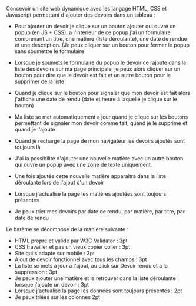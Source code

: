 Concevoir un site web dynamique avec les langage HTML, CSS et Javascript permettant d'ajouter des devoirs dans un tableau :

- Pour ajouter un devoir je clique sur un bouton ajouter qui ouvre un popup (en JS + CSS), a l'intérieur de ce popup j'ai un formulaire comprenant un titre, une matiere (liste déroulante), une date de rendue et une description. (Je peux cliquer sur un bouton pour fermer le popup sans soumettre le formulaire

- Lorsque je soumets le formulaire du popup le devoir ce rajoute dans la liste des devoirs sur ma page principale, je peux alors cliquer sur un bouton pour dire que le devoir est fait et un autre bouton pour le supprimer de la liste

- Quand je clique sur le bouton pour signaler que mon devoir est fait alors j'affiche une date de rendu (date et heure à laquelle je clique sur le bouton)

- Ma liste se met automatiquement a jour quand je clique sur les boutons permettant de signaler mon devoir comme fait, quand je le supprime et quand je l'ajoute

- Quand je recharge la page de mon navigateur les devoirs ajoutés sont toujours là

- J'ai la possibilité d'ajouter une nouvelle matière avec un autre bouton qui ouvre un popup avec une zone de texte uniquement.

- Une fois ajoutée cette nouvelle matière apparaîtra dans la liste déroulante lors de l'ajout d'un devoir

- Lorsque j'actualise la page les matières ajoutées sont toujours présentes

- Je peux trier mes devoirs par date de rendu, par matière, par titre, par date de rendu

Le barème se décompose de la manière suivante :

- HTML propre et validé par W3C Validator : 3pt
- CSS travailler et pas un vieux copier coller : 3pt
- Site qui s'adapte sur mobile : 3pt
- Ajout de devoir fonctionnel avec tous les champs : 3pt
- La liste se mets à jour a l'ajout, au click sur Devoir rendu et a la suppression : 3pt
- Je peux ajouter une matière et la retrouver dans la liste déroulante lorsque j'ajoute un devoir : 3pt
- Lorsque j'actualise la page les données sont toujours présentes : 2pt
- Je peux triées sur les colonnes 2pt
